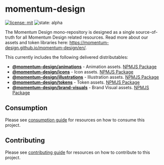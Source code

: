 # momentum-design

[![license: mit](https://img.shields.io/badge/License-MIT-blueviolet?style=flat-square)](https://github.com/momentum-design/momentum-design/blob/design-token-updates/LICENSE) ![state: alpha](https://img.shields.io/badge/State-Alpha-blue?style=flat-square)

The Momentum Design mono-repository is designed as a single source-of-truth for all Momentum Design related resources. Read more about our assets and token libraries here: https://momentum-design.github.io/momentum-design/en/.

This currently includes the following delivered distributables:

* [**@momentum-design/animations**](https://github.com/momentum-design/momentum-design/tree/main/packages/%40momentum-design/animations) - Animation assets. [NPMJS Package](https://www.npmjs.com/package/@momentum-design/animations)
* [**@momentum-design/icons**](https://github.com/momentum-design/momentum-design/tree/main/packages/assets/icons) - Icon assets. [NPMJS Package](https://www.npmjs.com/package/@momentum-design/icons)
* [**@momentum-design/illustrations**](https://github.com/momentum-design/momentum-design/tree/main/packages/%40momentum-design/illustrations) - Illustration assets. [NPMJS Package](https://www.npmjs.com/package/@momentum-design/illustrations)
* [**@momentum-design/tokens**](https://github.com/momentum-design/momentum-design/tree/main/packages/%40momentum-design/tokens) - Token assets. [NPMJS Package](https://www.npmjs.com/package/@momentum-design/tokens)
* [**@momentum-design/brand-visuals**](https://github.com/momentum-design/momentum-design/tree/main/packages/%40momentum-design/brand-visuals) - Brand Visual assets. [NPMJS Package](https://www.npmjs.com/package/@momentum-design/brand-visuals)

## Consumption

Please see [consumption guide](https://github.com/momentum-design/momentum-design/blob/main/CONSUMPTION.md) for resources on how to consume this project.

## Contributing

Please see [contributing guide](https://github.com/momentum-design/momentum-design/blob/main/CONTRIBUTING.md) for resources on how to contribute to this project.
